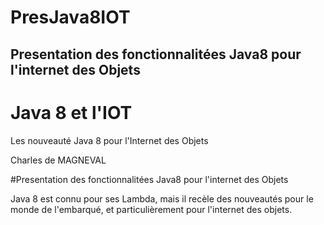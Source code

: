 # PresJava8IOT
## Presentation des fonctionnalitées Java8 pour l'internet des Objets

# Java 8 et l'IOT
Les nouveauté Java 8 pour l'Internet des Objets
						
Charles de MAGNEVAL

#Presentation des fonctionnalitées Java8 pour l'internet des Objets

Java 8 est connu pour ses Lambda, mais il recèle des nouveautés pour le monde de l'embarqué, et particulièrement pour l'internet des objets.
